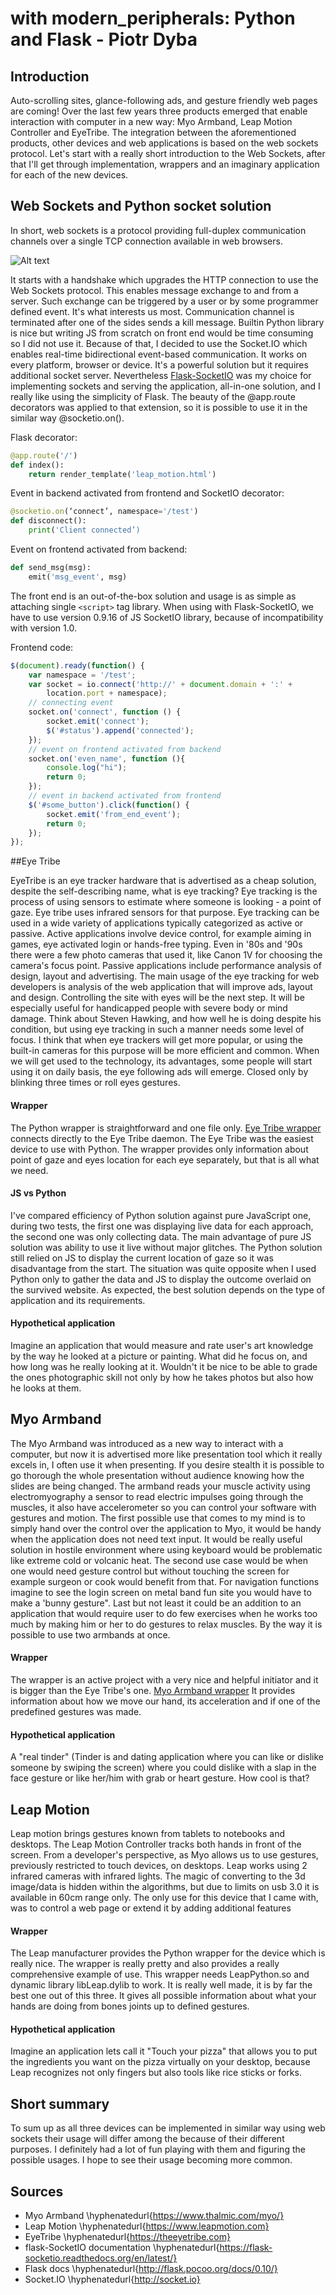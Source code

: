 # with modern_peripherals: Python and Flask - Piotr Dyba

## Introduction

Auto-scrolling sites, glance-following ads, and gesture friendly web pages are
coming! Over the last few years three products emerged that enable interaction
with computer in a new way: Myo Armband, Leap Motion Controller and EyeTribe.
The integration between the aforementioned products, other devices and web
applications is based on the web sockets protocol. Let's start with a really short
introduction to the Web Sockets, after that I'll get through implementation,
wrappers and an imaginary application for each of the new devices.

## Web Sockets and Python socket solution

In short, web sockets is a protocol providing full-duplex communication channels
over a single TCP connection available in web browsers.

![Alt text](./001_web_sockets.png "01 Web Sockets Diagram")

It starts with a handshake which upgrades the HTTP connection to use the Web Sockets protocol.
This enables message exchange to and from a server. Such exchange can be triggered
by a user or by some programmer defined event. It's what interests us most.
Communication channel is terminated after one of the sides sends a kill message.
Builtin Python library is nice but writing JS from scratch on front end would
be time consuming so I did not use it.
Because of that, I decided to use the Socket.IO which enables real-time
bidirectional event-based communication. It works on every platform,
browser or device. It's a powerful solution but it requires additional socket server.
Nevertheless
[Flask-SocketIO](https://github.com/miguelgrinberg/Flask-SocketIO)
was my choice for implementing sockets and serving the
application, all-in-one solution, and I really like using the simplicity of Flask.
The beauty of the @app.route decorators was applied to that extension, so
it is possible to use it in the similar way @socketio.on().

Flask decorator:

```python
@app.route('/')
def index():
    return render_template('leap_motion.html')
```

Event in backend activated from frontend and SocketIO decorator:

```python
@socketio.on(‘connect’, namespace='/test')
def disconnect():
    print('Client connected’)
```

Event on frontend activated from backend:

```python
def send_msg(msg):
    emit('msg_event', msg)
```

The front end is an out-of-the-box solution and usage is as simple as attaching
single `<script>` tag library. When using with Flask-SocketIO, we have to use
version 0.9.16 of JS SocketIO library, because of incompatibility with version 1.0.

Frontend code:

```javascript
$(document).ready(function() {
    var namespace = '/test';
    var socket = io.connect('http://' + document.domain + ':' +
        location.port + namespace);
    // connecting event
    socket.on('connect', function () {
        socket.emit('connect');
        $('#status').append('connected');
    });
    // event on frontend activated from backend
    socket.on('even_name', function (){
        console.log("hi");
        return 0;
    });
    // event in backend activated from frontend
    $('#some_button').click(function() {
        socket.emit('from_end_event');
        return 0;
    });
});
```

##Eye Tribe

EyeTribe is an eye tracker hardware that is advertised as a cheap solution,
despite the self-describing name, what is eye tracking?
Eye tracking is the process of using sensors to estimate where someone
is looking - a point of gaze. Eye tribe uses infrared sensors for that purpose.
Eye tracking can be used in a wide variety of applications typically
categorized as active or passive. Active applications involve device control,
for example aiming in games, eye activated login or hands-free typing.
Even in '80s and '90s there were a few photo cameras that used it, like Canon 1V for
choosing the camera's focus point.
Passive applications include performance analysis of design,
layout and advertising. The main usage of the eye tracking for web developers
is analysis of the web application that will improve ads, layout and design.
Controlling the site with eyes will be the next step. It will be especially useful
for handicapped people with severe body or mind damage. Think about
Steven Hawking, and how well he is doing despite his condition, but using eye
tracking in such a manner needs some level of focus. I think that when eye
trackers will get more popular, or using the built-in cameras for this purpose
will be more efficient and common. When we will get used to the technology,
its advantages, some people will start using it on daily basis, the eye
following ads will emerge. Closed only by blinking three times or roll eyes gestures.

#### Wrapper

The Python wrapper is straightforward and one file only.
[Eye Tribe wrapper](https://github.com/baekgaard/peyetribe)
connects directly to the Eye Tribe daemon. The Eye Tribe was the easiest
device to use with Python. The wrapper provides only information about point of gaze and
 eyes location for each eye separately, but that is all what we need.

#### JS vs Python

I've compared efficiency of Python solution against pure JavaScript one, during
two tests, the first one was displaying live data for each approach, the second
one was only collecting data. The main advantage of pure JS
solution was ability to use it live without major glitches.
The Python solution still relied on JS to display the current
location of gaze so it was disadvantage from the start. The situation
was quite opposite when I used Python only to gather the data and JS to display
the outcome overlaid on the survived website. As expected, the best solution
depends on the type of application and its requirements.

#### Hypothetical application

Imagine an application that would measure and rate user's art knowledge
by the way he looked at a picture or painting. What did he focus
on, and how long was he really looking at it. Wouldn't it be nice to be able
to grade the ones photographic skill not only by how he takes photos but also
how he looks at them.

## Myo Armband

The Myo Armband was introduced as a new way to interact with a  computer, but now it is
advertised more like presentation tool which it really excels in, I often use it
when presenting. If you desire stealth it is possible to go thorough the whole
presentation without audience knowing how the slides are being changed.
The armband reads your muscle activity using electromyography a
sensor to read electric impulses going through the muscles, it also have
accelerometer so you can control your software with gestures and motion.
The first possible use that comes to my mind is to
simply hand over the control over the application to Myo, it would be
handy when the application does not need text input. It would be really useful solution in
hostile environment where using keyboard would be problematic like extreme cold
or volcanic heat. The second use case would be when one would need gesture control
but without touching the screen for example surgeon or cook would benefit from
that. For navigation functions imagine to see the login screen on metal band
fun site you would have to make a 'bunny gesture". Last but not least it could
be an addition to an application that would require user to do few exercises when he
works too much by making him or her to do gestures to relax muscles.
By the way it is possible to use two armbands at once.

#### Wrapper

The wrapper is an active project with a very nice and
helpful initiator and it is bigger than the Eye Tribe's one.
[Myo Armband wrapper](https://github.com/NiklasRosenstein/myo-python)
It provides information about how we move our hand, its acceleration and if
one of the predefined gestures was made.

#### Hypothetical application

A "real tinder" (Tinder is and dating application where you can like or dislike
someone by swiping the screen) where you could dislike with a slap in the
face gesture or like her/him with grab or heart gesture. How cool is that?

## Leap Motion

Leap motion brings gestures known from tablets to notebooks and desktops.
The Leap Motion Controller tracks both hands in front of the screen.
From a developer's perspective, as Myo allows us to use gestures,
previously restricted to touch devices, on desktops.
Leap works using 2 infrared cameras with infrared lights.
The magic of converting to the 3d image/data is hidden within the algorithms,
but due to limits on usb 3.0 it is available in 60cm range only.
The only use for this device that I came with, was to control a web page or
extend it by adding additional features

#### Wrapper

The Leap manufacturer provides the Python wrapper for the device
which is really nice. The wrapper is really pretty and also provides a really
comprehensive example of use. This wrapper needs LeapPython.so and
dynamic library libLeap.dylib to work. It is really well made, it is
by far the best one out of this three. It gives all possible
information about what your hands are doing from bones joints up to defined gestures.

#### Hypothetical application

Imagine an application lets call it "Touch your pizza" that allows you to put
the ingredients you want on the pizza virtually on your desktop, because
Leap recognizes not only fingers but also tools like rice sticks or forks.

## Short summary

To sum up as all three devices can be implemented in similar way using
web sockets their usage will differ among the because of their different
purposes. I definitely had a lot of fun playing with
them and figuring the possible usages. I hope to see their usage becoming
more common.

## Sources

* Myo Armband \hyphenatedurl{https://www.thalmic.com/myo/}
* Leap Motion \hyphenatedurl{https://www.leapmotion.com}
* EyeTribe \hyphenatedurl{https://theeyetribe.com}
* flask-SocketIO documentation \hyphenatedurl{https://flask-socketio.readthedocs.org/en/latest/}
* Flask docs \hyphenatedurl{http://flask.pocoo.org/docs/0.10/}
* Socket.IO \hyphenatedurl{http://socket.io}
